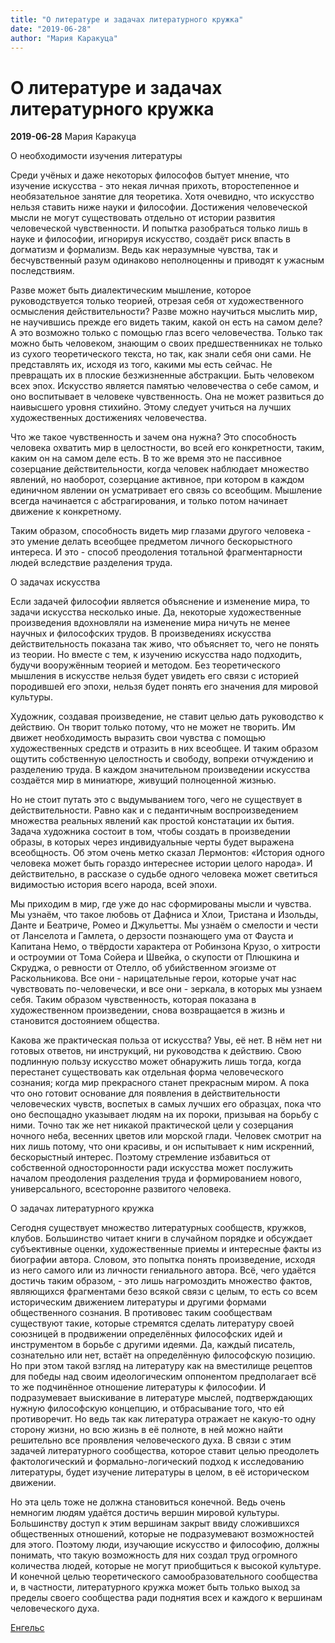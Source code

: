 ```yaml
---
title: "О литературе и задачах литературного кружка"
date: "2019-06-28"
author: "Мария Каракуца"
---
```


# О литературе и задачах литературного кружка

**2019-06-28** Мария Каракуца

О необходимости изучения литературы

Среди учёных и даже некоторых философов бытует мнение, что изучение искусства - это некая личная прихоть, второстепенное и необязательное занятие для теоретика. Хотя очевидно, что искусство нельзя ставить ниже науки и философии. Достижения человеческой мысли не могут существовать отдельно от истории развития человеческой чувственности. И попытка разобраться только лишь в науке и философии, игнорируя искусство, создаёт риск впасть в догматизм и формализм. Ведь как неразумные чувства, так и бесчувственный разум одинаково неполноценны и приводят к ужасным последствиям.

Разве может быть диалектическим мышление, которое руководствуется только теорией, отрезая себя от художественного осмысления действительности? Разве можно научиться мыслить мир, не научившись прежде его видеть таким, какой он есть на самом деле? А это возможно только с помощью глаз всего человечества. Только так можно быть человеком, знающим о своих предшественниках не только из сухого теоретического текста, но так, как знали себя они сами. Не представлять их, исходя из того, какими мы есть сейчас. Не превращать их в плоские безжизненные абстракции. Быть человеком всех эпох. Искусство является памятью человечества о себе самом, и оно воспитывает в человеке чувственность. Она не может развиться до наивысшего уровня стихийно. Этому следует учиться на лучших художественных достижениях человечества.

Что же такое чувственность и зачем она нужна? Это способность человека охватить мир в целостности, во всей его конкретности, таким, каким он на самом деле есть. В то же время это не пассивное созерцание действительности, когда человек наблюдает множество явлений, но наоборот, созерцание активное, при котором в каждом единичном явлении он усматривает его связь со всеобщим. Мышление всегда начинается с абстрагирования, и только потом начинает движение к конкретному.

Таким образом, способность видеть мир глазами другого человека - это умение делать всеобщее предметом личного бескорыстного интереса. И это - способ преодоления тотальной фрагментарности людей вследствие разделения труда.

О задачах искусства

Если задачей философии является объяснение и изменение мира, то задачи искусства несколько иные. Да, некоторые художественные произведения вдохновляли на изменение мира ничуть не менее научных и философских трудов. В произведениях искусства действительность показана так живо, что объясняет то, чего не понять из теории. Но вместе с тем, к изучению искусства надо подходить, будучи вооружённым теорией и методом. Без теоретического мышления в искусстве нельзя будет увидеть его связи с историей породившей его эпохи, нельзя будет понять его значения для мировой культуры.

Художник, создавая произведение, не ставит целью дать руководство к действию. Он творит только потому, что не может не творить. Им движет необходимость выразить свои чувства с помощью художественных средств и отразить в них всеобщее. И таким образом ощутить собственную целостность и свободу, вопреки отчуждению и разделению труда. В каждом значительном произведении искусства создаётся мир в миниатюре, живущий полноценной жизнью.

Но не стоит путать это с выдумыванием того, чего не существует в действительности. Равно как и с педантичным воспроизведением множества реальных явлений как простой констатации их бытия. Задача художника состоит в том, чтобы создать в произведении образы, в которых через индивидуальные черты будет выражена всеобщность. Об этом очень метко сказал Лермонтов: «История одного человека может быть гораздо интереснее истории целого народа». И действительно, в рассказе о судьбе одного человека может светиться видимостью история всего народа, всей эпохи.

Мы приходим в мир, где уже до нас сформированы мысли и чувства. Мы узнаём, что такое любовь от Дафниса и Хлои, Тристана и Изольды, Данте и Беатриче, Ромео и Джульетты. Мы узнаём о смелости и чести от Ланселота и Гамлета, о дерзости познающего ума от Фауста и Капитана Немо, о твёрдости характера от Робинзона Крузо, о хитрости и остроумии от Тома Сойера и Швейка, о скупости от Плюшкина и Скруджа, о ревности от Отелло, об убийственном эгоизме от Раскольникова. Все они - нарицательные герои, которые учат нас чувствовать по-человечески, и все они - зеркала, в которых мы узнаем себя. Таким образом чувственность, которая показана в художественном произведении, снова возвращается в жизнь и становится достоянием общества.

Какова же практическая польза от искусства? Увы, её нет. В нём нет ни готовых ответов, ни инструкций, ни руководства к действию. Свою подлинную пользу искусство может обнаружить лишь тогда, когда перестанет существовать как отдельная форма человеческого сознания; когда мир прекрасного станет прекрасным миром. А пока что оно готовит основание для появления в действительности человеческих чувств, воспетых в самых лучших его образцах, пока что оно беспощадно указывает людям на их пороки, призывая на борьбу с ними. Точно так же нет никакой практической цели у созерцания ночного неба, весенних цветов или морской глади. Человек смотрит на них лишь потому, что они красивы, и он испытывает к ним искренний, бескорыстный интерес. Поэтому стремление избавиться от собственной односторонности ради искусства может послужить началом преодоления разделения труда и формированием нового, универсального, всесторонне развитого человека.

О задачах литературного кружка

Сегодня существует множество литературных сообществ, кружков, клубов. Большинство читает книги в случайном порядке и обсуждает субъективные оценки, художественные приемы и интересные факты из биографии автора. Словом, это попытка понять произведение, исходя из него самого или из личности гениального автора. Всё, чего удаётся достичь таким образом, - это лишь нагромоздить множество фактов, являющихся фрагментами безо всякой связи с целым, то есть со всем историческим движением литературы и другими формами общественного сознания. В противовес таким сообществам существуют такие, которые стремятся сделать литературу своей союзницей в продвижении определённых философских идей и инструментом в борьбе с другими идеями. Да, каждый писатель, сознательно или нет, встаёт на определённую философскую позицию. Но при этом такой взгляд на литературу как на вместилище рецептов для победы над своим идеологическим оппонентом предполагает всё то же подчинённое отношение литературы к философии. И подразумевает выискивание в литературе мыслей, подтверждающих нужную философскую концепцию, и отбрасывание того, что ей противоречит. Но ведь так как литература отражает не какую-то одну сторону жизни, но всю жизнь в её полноте, в ней можно найти решительно все проявления человеческого духа. В связи с этим задачей литературного сообщества, которое ставит целью преодолеть фактологический и формально-логический подход к исследованию литературы, будет изучение литературы в целом, в её историческом движении.

Но эта цель тоже не должна становиться конечной. Ведь очень немногим людям удаётся достичь вершин мировой культуры. Большинству доступ к этим вершинам закрыт ввиду сложившихся общественных отношений, которые не подразумевают возможностей для этого. Поэтому люди, изучающие искусство и философию, должны понимать, что такую возможность для них создал труд огромного количества людей, которые не могут приобщиться к высокой культуре. И конечной целью теоретического самообразовательного сообщества и, в частности, литературного кружка может быть только выход за пределы своего сообщества ради поднятия всех и каждого к вершинам человеческого духа.

[Енгельс](https://vk.com/@derengels-o-literature-i-zadachah-literaturnogo-kruzhka)